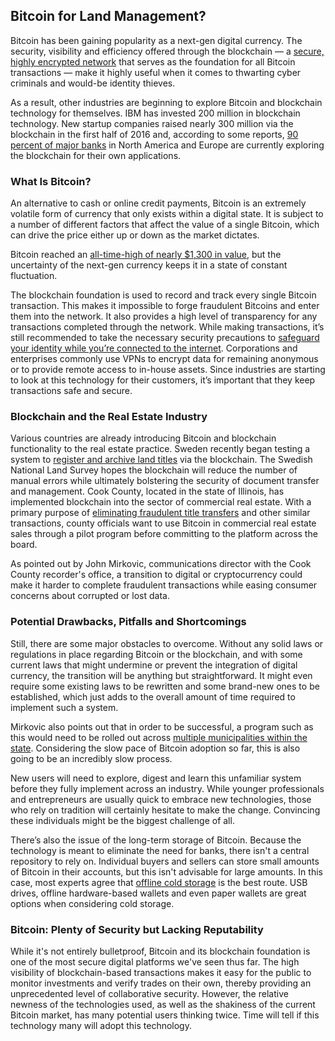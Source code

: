 ## Bitcoin for Land Management?

Bitcoin has been gaining popularity as a next-gen digital currency. The security, visibility and efficiency offered through the blockchain — a [secure, highly encrypted network](https://www.bloomberg.com/news/articles/2016-08-25/this-is-your-company-on-blockchain) that serves as the foundation for all Bitcoin transactions — make it highly useful when it comes to thwarting cyber criminals and would-be identity thieves.

As a result, other industries are beginning to explore Bitcoin and blockchain technology for themselves. IBM has invested 200 million in blockchain technology. New startup companies raised nearly 300 million via the blockchain in the first half of 2016 and, according to some reports, [90 percent of major banks](http://expandedramblings.com/index.php/blockchain-statistics/) in North America and Europe are currently exploring the blockchain for their own applications.

### What Is Bitcoin? 

An alternative to cash or online credit payments, Bitcoin is an extremely volatile form of currency that only exists within a digital state. It is subject to a number of different factors that affect the value of a single Bitcoin, which can drive the price either up or down as the market dictates.

Bitcoin reached an [all-time-high of nearly $1,300 in value](https://bitsonblocks.net/2015/09/01/a-gentle-introduction-to-bitcoin/), but the uncertainty of the next-gen currency keeps it in a state of constant fluctuation.

The blockchain foundation is used to record and track every single Bitcoin transaction. This makes it impossible to forge fraudulent Bitcoins and enter them into the network. It also provides a high level of transparency for any transactions completed through the network.  While making transactions, it’s still recommended to take the necessary security precautions to [safeguard your identity while you’re connected to the internet](https://www.le-vpn.com/increase-your-online-security/). Corporations and enterprises commonly use VPNs to encrypt data for remaining anonymous or to provide remote access to in-house assets. Since industries are starting to look at this technology for their customers, it’s important that they keep transactions safe and secure.

### Blockchain and the Real Estate Industry

Various countries are already introducing Bitcoin and blockchain functionality to the real estate practice. Sweden recently began testing a system to [register and archive land titles](http://www.coindesk.com/sweden-blockchain-smart-contracts-land-registry/) via the blockchain. The Swedish National Land Survey hopes the blockchain will reduce the number of manual errors while ultimately bolstering the security of document transfer and management.
Cook County, located in the state of Illinois, has implemented blockchain into the sector of commercial real estate. With a primary purpose of [eliminating fraudulent title transfers](https://www.cryptocoinsnews.com/cook-county-to-use-the-bitcoin-blockchain-for-property-conveyance/) and other similar transactions, county officials want to use Bitcoin in commercial real estate sales through a pilot program before committing to the platform across the board.

As pointed out by John Mirkovic, communications director with the Cook County recorder's office, a transition to digital or cryptocurrency could make it harder to complete fraudulent transactions while easing consumer concerns about corrupted or lost data.

### Potential Drawbacks, Pitfalls and Shortcomings

Still, there are some major obstacles to overcome. Without any solid laws or regulations in place regarding Bitcoin or the blockchain, and with some current laws that might undermine or prevent the integration of digital currency, the transition will be anything but straightforward. It might even require some existing laws to be rewritten and some brand-new ones to be established, which just adds to the overall amount of time required to implement such a system.

Mirkovic also points out that in order to be successful, a program such as this would need to be rolled out across [multiple municipalities within the state](http://www.chicagomag.com/city-life/December-2016/Cook-County-Bitcoin-Blockchain/). Considering the slow pace of Bitcoin adoption so far, this is also going to be an incredibly slow process.

New users will need to explore, digest and learn this unfamiliar system before they fully implement across an industry. While younger professionals and entrepreneurs are usually quick to embrace new technologies, those who rely on tradition will certainly hesitate to make the change. Convincing these individuals might be the biggest challenge of all.

There’s also the issue of the long-term storage of Bitcoin. Because the technology is meant to eliminate the need for banks, there isn't a central repository to rely on. Individual buyers and sellers can store small amounts of Bitcoin in their accounts, but this isn't advisable for large amounts. In this case, most experts agree that [offline cold storage](https://en.bitcoin.it/wiki/Cold_storage) is the best route. USB drives, offline hardware-based wallets and even paper wallets are great options when considering cold storage.

### Bitcoin: Plenty of Security but Lacking Reputability

While it's not entirely bulletproof, Bitcoin and its blockchain foundation is one of the most secure digital platforms we've seen thus far. The high visibility of blockchain-based transactions makes it easy for the public to monitor investments and verify trades on their own, thereby providing an unprecedented level of collaborative security. However, the relative newness of the technologies used, as well as the shakiness of the current Bitcoin market, has many potential users thinking twice. Time will tell if this technology many will adopt this technology. 


